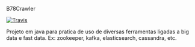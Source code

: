 B78Crawler

[![Travis](https://travis-ci.org/infobarbosa/B78Crawler.svg?branch=master)](https://travis-ci.org/infobarbosa/B78Crawler.svg?branch=master)

Projeto em java para pratica de uso de diversas ferramentas ligadas a big data e fast data.
Ex: zookeeper, kafka, elasticsearch, cassandra, etc.

